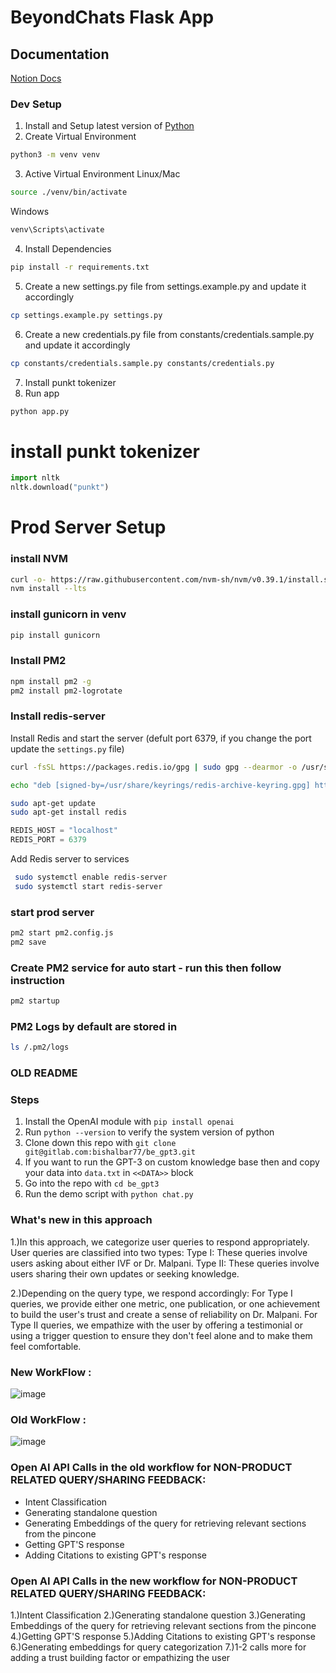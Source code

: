 # BeyondChats Flask App

## Documentation
[Notion Docs](
https://beyondexams.notion.site/Setup-Flask-server-da57385af603482ca37fd752250ebbd5)

### Dev Setup
1. Install and Setup latest version of [Python](https://www.python.org/downloads/)
2. Create Virtual Environment
```bash
python3 -m venv venv
```
3. Active Virtual Environment
Linux/Mac
```bash
source ./venv/bin/activate
```
Windows
```cmd
venv\Scripts\activate
```
4. Install Dependencies
```bash
pip install -r requirements.txt
```
5. Create a new settings.py file from settings.example.py and update it accordingly
```bash
cp settings.example.py settings.py
```
6. Create a new credentials.py file from constants/credentials.sample.py and update it accordingly
```bash
cp constants/credentials.sample.py constants/credentials.py
```
7. Install punkt tokenizer
8. Run app
```bash
python app.py
```

# install punkt tokenizer
```python
import nltk
nltk.download("punkt")
```


# Prod Server Setup

### install NVM
```bash
curl -o- https://raw.githubusercontent.com/nvm-sh/nvm/v0.39.1/install.sh | bash
nvm install --lts
```

### install gunicorn in venv
```bash
pip install gunicorn
```

### Install PM2
```bash
npm install pm2 -g
pm2 install pm2-logrotate
```

### Install redis-server
Install Redis and start the server (defult port 6379, if you change the port update the `settings.py` file)
```bash
curl -fsSL https://packages.redis.io/gpg | sudo gpg --dearmor -o /usr/share/keyrings/redis-archive-keyring.gpg

echo "deb [signed-by=/usr/share/keyrings/redis-archive-keyring.gpg] https://packages.redis.io/deb $(lsb_release -cs) main" | sudo tee /etc/apt/sources.list.d/redis.list

sudo apt-get update
sudo apt-get install redis
```

```python
REDIS_HOST = "localhost"
REDIS_PORT = 6379
```
Add Redis server to services
```bash
 sudo systemctl enable redis-server
 sudo systemctl start redis-server
```

### start prod server
```bash
pm2 start pm2.config.js
pm2 save
```

### Create PM2 service for auto start - run this then follow instruction
```bash
pm2 startup
```

### PM2 Logs by default are stored in 
```bash
ls /.pm2/logs
```

### OLD README
<!-- # GPT3 -->

### Steps

1. Install the OpenAI module with `pip install openai`
2. Run `python --version` to verify the system version of python
3. Clone down this repo with `git clone git@gitlab.com:bishalbar77/be_gpt3.git`
4. If you want to run the GPT-3 on custom knowledge base then and copy your data into `data.txt` in `<<DATA>>` block
5. Go into the repo with `cd be_gpt3`
6. Run the demo script with `python chat.py`

### What's new in this approach 

1.)In this approach, we categorize user queries to respond appropriately. User queries are classified into two types:
  Type I: These queries involve users asking about either IVF or Dr. Malpani.
  Type II: These queries involve users sharing their own updates or seeking knowledge.

2.)Depending on the query type, we respond accordingly:
  For Type I queries, we provide either one metric, one publication, or one achievement to build the user's trust and create a sense of reliability on Dr. Malpani.
  For Type II queries, we empathize with the user by offering a testimonial or using a trigger question to ensure they don't feel alone and to make them feel comfortable.

### New WorkFlow :
![image](https://github.com/user-attachments/assets/02532551-797e-4109-bf53-5d0e2f7b14c0)

### Old WorkFlow :
![image](https://github.com/user-attachments/assets/7cffe406-83b6-4a94-becd-3667ea026257)


### Open AI API Calls in the old workflow for NON-PRODUCT RELATED QUERY/SHARING FEEDBACK:
- Intent Classification
- Generating standalone question 
- Generating Embeddings of the query for retrieving relevant sections from the pincone
- Getting GPT'S response 
- Adding Citations to existing GPT's response

### Open AI API Calls in the new workflow for NON-PRODUCT RELATED QUERY/SHARING FEEDBACK:
1.)Intent Classification
2.)Generating standalone question 
3.)Generating Embeddings of the query for retrieving relevant sections from the pincone
4.)Getting GPT'S response 
5.)Adding Citations to existing GPT's response
6.)Generating embeddings for query categorization
7.)1-2 calls more for adding a trust building factor or empathizing the user
